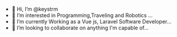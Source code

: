- 👋 Hi, I’m @keystrm
- 👀 I’m interested in Programming,Traveling and Robotics ...
- 🌱 I’m currently Working as a Vue js, Laravel Software Developer...
- 💞️ I’m looking to collaborate on anything I'm capable of...

<!---
keystrm/keystrm is a ✨ special ✨ repository because its `README.md` (this file) appears on your GitHub profile.
You can click the Preview link to take a look at your changes.
--->
